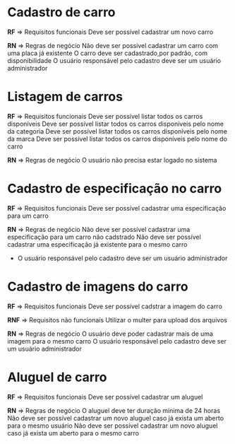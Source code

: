 # Cadastro de carro

**RF** => Requisitos funcionais
Deve ser possível cadastrar um novo carro

**RN** => Regras de negócio
Não deve ser possível cadastrar um carro com uma placa já existente
O carro deve ser cadastrado,por padrão, com disponibilidade 
O usuário responsável pelo cadastro deve ser um usuário administrador

# Listagem de carros

**RF** => Requisitos funcionais
Deve ser possível listar todos os carros disponíveis
Deve ser possível listar todos os carros disponíveis pelo nome da categoria
Deve ser possível listar todos os carros disponíveis pelo nome da marca
Deve ser possível listar todos os carros disponíveis pelo nome do carro

**RN** => Regras de negócio
O usuário não precisa estar logado no sistema

# Cadastro de especificação no carro

**RF** => Requisitos funcionais
Deve ser possível cadastrar uma especificação para um carro

**RN** => Regras de negócio
Não deve ser possível cadastrar uma especificação para um carro não cadstrado
Não deve ser possível cadastrar uma especificação já existente para o mesmo carro
* O usuário responsável pelo cadastro deve ser um usuário administrador

# Cadastro de imagens do carro

**RF** => Requisitos funcionais
Deve ser possível cadstrar a imagem do carro

**RNF** => Requisitos não funcionais
Utilizar o multer para upload dos arquivos

**RN** => Regras de negócio
O usuário deve poder cadastrar mais de uma imagem para o mesmo carro
O usuário responsável pelo cadastro deve ser um usuário administrador

# Aluguel de carro

**RF** => Requisitos funcionais
Deve ser possível cadastrar um aluguel

**RN** => Regras de negócio
O aluguel deve ter duração mínima de 24 horas
Não deve ser possível cadastrar um novo aluguel caso já exista um aberto para o mesmo usuário
Não deve ser possível cadastrar um novo aluguel caso já exista um aberto para o mesmo carro